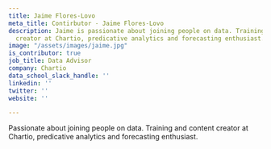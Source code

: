 ```yaml
---
title: Jaime Flores-Lovo
meta_title: Contirbutor - Jaime Flores-Lovo
description: Jaime is passionate about joining people on data. Training and content
  creator at Chartio, predicative analytics and forecasting enthusiast.
image: "/assets/images/jaime.jpg"
is_contributor: true
job_title: Data Advisor
company: Chartio
data_school_slack_handle: ''
linkedin: ''
twitter: ''
website: ''

---
```

Passionate about joining people on data. Training and content creator at Chartio, predicative analytics and forecasting enthusiast.